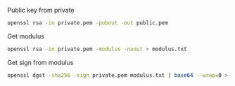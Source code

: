 Public key from private
```sh
openssl rsa -in private.pem -pubout -out public.pem
```
Get modulus
``` sh
openssl rsa -in private.pem -modulus -noout > modulus.txt
```
Get sign from modulus
```sh
openssl dgst -sha256 -sign private.pem modulus.txt | base64 --wrap=0 > sign.txt
```
